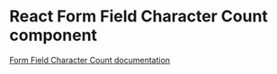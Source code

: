 <!-- @license CC0-1.0 -->

# React Form Field Character Count component

[Form Field Character Count documentation](../../../css/src/components/form-field-character-count/README.md)
